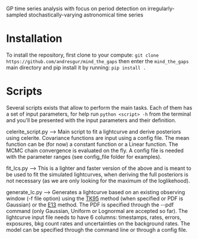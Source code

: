 GP time series analysis with focus on period detection on irregularly-sampled stochastically-varying astronomical time series

# Installation
To install the repository, first clone to your compute:
`git clone https://github.com/andresgur/mind_the_gaps`
then enter the `mind_the_gaps` main directory and pip install it by running:
 `pip install .`

# Scripts
Several scripts exists that allow to perform the main tasks. Each of them has a set of input parameters, for help run
`python <script> -h` from the terminal and you'll be presented with the input parameters and their definition.

celerite_script.py --> Main script to fit a lightcurve and derive posteriors using celerite. Covariance functions are input using a config file. The mean function can be (for now) a constant function or a Linear function. The MCMC chain convergence is evaluated on the fly. A config file is needed with the parameter ranges (see config_file folder for examples).

fit_lcs.py --> This is a lighter and faster version of the above and is meant to be used to fit the simulated lightcurves, when deriving the full posteriors is not necessary (as we are only looking for the maximum of the loglikehood). 

generate_lc.py --> Generates a lightcurve based on an existing observing window (-f file option) using the  [TK95](https://ui.adsabs.harvard.edu/abs/1995A&A...300..707T) method (when specified or PDF is Gaussian) or the [E13](https://academic.oup.com/mnras/article/433/2/907/1746942) method. The PDF is specified through the --pdf command (only Gaussian, Uniform or Lognormal are accepted so far). The lightcurve input file needs to have 6 columns: timestamps, rates, errors, exposures, bkg count rates and uncertainties on the background rates. The model can be specified through the command line or through a config file. 
